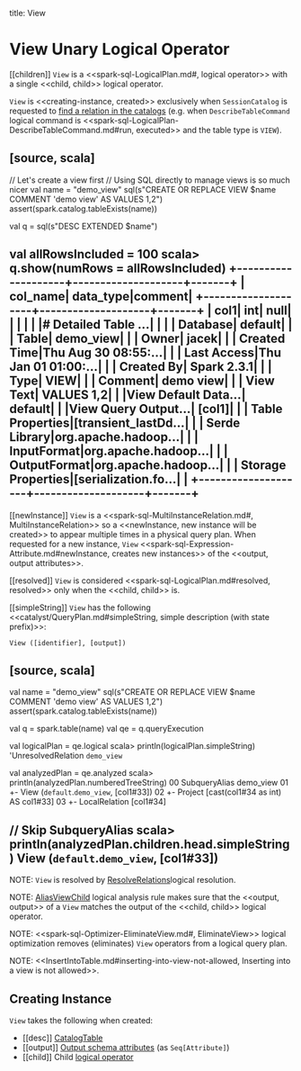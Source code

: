 title: View

# View Unary Logical Operator

[[children]]
`View` is a <<spark-sql-LogicalPlan.md#, logical operator>> with a single <<child, child>> logical operator.

`View` is <<creating-instance, created>> exclusively when `SessionCatalog` is requested to [find a relation in the catalogs](../SessionCatalog.md#lookupRelation) (e.g. when `DescribeTableCommand` logical command is <<spark-sql-LogicalPlan-DescribeTableCommand.md#run, executed>> and the table type is `VIEW`).

[source, scala]
----
// Let's create a view first
// Using SQL directly to manage views is so much nicer
val name = "demo_view"
sql(s"CREATE OR REPLACE VIEW $name COMMENT 'demo view' AS VALUES 1,2")
assert(spark.catalog.tableExists(name))

val q = sql(s"DESC EXTENDED $name")

val allRowsIncluded = 100
scala> q.show(numRows = allRowsIncluded)
+--------------------+--------------------+-------+
|            col_name|           data_type|comment|
+--------------------+--------------------+-------+
|                col1|                 int|   null|
|                    |                    |       |
|# Detailed Table ...|                    |       |
|            Database|             default|       |
|               Table|           demo_view|       |
|               Owner|               jacek|       |
|        Created Time|Thu Aug 30 08:55:...|       |
|         Last Access|Thu Jan 01 01:00:...|       |
|          Created By|         Spark 2.3.1|       |
|                Type|                VIEW|       |
|             Comment|           demo view|       |
|           View Text|          VALUES 1,2|       |
|View Default Data...|             default|       |
|View Query Output...|              [col1]|       |
|    Table Properties|[transient_lastDd...|       |
|       Serde Library|org.apache.hadoop...|       |
|         InputFormat|org.apache.hadoop...|       |
|        OutputFormat|org.apache.hadoop...|       |
|  Storage Properties|[serialization.fo...|       |
+--------------------+--------------------+-------+
----

[[newInstance]]
`View` is a <<spark-sql-MultiInstanceRelation.md#, MultiInstanceRelation>> so a <<newInstance, new instance will be created>> to appear multiple times in a physical query plan. When requested for a new instance, `View` <<spark-sql-Expression-Attribute.md#newInstance, creates new instances>> of the <<output, output attributes>>.

[[resolved]]
`View` is considered <<spark-sql-LogicalPlan.md#resolved, resolved>> only when the <<child, child>> is.

[[simpleString]]
`View` has the following <<catalyst/QueryPlan.md#simpleString, simple description (with state prefix)>>:

```
View ([identifier], [output])
```

[source, scala]
----
val name = "demo_view"
sql(s"CREATE OR REPLACE VIEW $name COMMENT 'demo view' AS VALUES 1,2")
assert(spark.catalog.tableExists(name))

val q = spark.table(name)
val qe = q.queryExecution

val logicalPlan = qe.logical
scala> println(logicalPlan.simpleString)
'UnresolvedRelation `demo_view`

val analyzedPlan = qe.analyzed
scala> println(analyzedPlan.numberedTreeString)
00 SubqueryAlias demo_view
01 +- View (`default`.`demo_view`, [col1#33])
02    +- Project [cast(col1#34 as int) AS col1#33]
03       +- LocalRelation [col1#34]

// Skip SubqueryAlias
scala> println(analyzedPlan.children.head.simpleString)
View (`default`.`demo_view`, [col1#33])
----

NOTE: `View` is resolved by [ResolveRelations](../logical-analysis-rules/ResolveRelations.md)logical resolution.

NOTE: [AliasViewChild](../logical-analysis-rules/AliasViewChild.md) logical analysis rule makes sure that the <<output, output>> of a `View` matches the output of the <<child, child>> logical operator.

NOTE: <<spark-sql-Optimizer-EliminateView.md#, EliminateView>> logical optimization removes (eliminates) `View` operators from a logical query plan.

NOTE: <<InsertIntoTable.md#inserting-into-view-not-allowed, Inserting into a view is not allowed>>.

## Creating Instance

`View` takes the following when created:

* [[desc]] [CatalogTable](../CatalogTable.md)
* [[output]] [Output schema attributes](../catalyst/QueryPlan.md#output) (as `Seq[Attribute]`)
* [[child]] Child [logical operator](../logical-operators/LogicalPlan.md)
